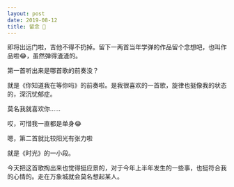 ```yaml
---
layout: post
date: 2019-08-12
title: 留念 🎸
---
```


即将出远门啦，吉他不得不扔掉。留下一两首当年学弹的作品留个念想吧，也叫作品啦😂，虽然弹得渣渣的。

第一首听出来是哪首歌的前奏没？

<audio src="/images/你知道我在等你吗前奏_0812.m4a"></audio>

就是《你知道我在等你吗》的前奏啦。是我很喜欢的一首歌，旋律也挺像我的状态的，深沉忧郁症。

莫名我就喜欢你……

哎，可惜我一直都是单身😂

嗯，第二首就比较阳光有张力啦

就是《时光》的一小段。

<audio src="/images/时光_0812.m4a"></audio>

今天把这首歌掏出来也觉得挺应景的，对于今年上半年发生的一些事，也挺符合我的心情的。走在万象城就会莫名想起某人。

